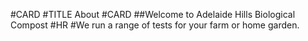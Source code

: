 #CARD
#TITLE About
#CARD
##Welcome to Adelaide Hills Biological Compost
#HR 
#We run a range of tests for your farm or home garden. 